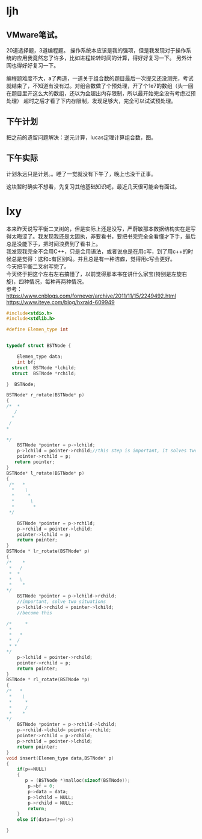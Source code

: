 # ljh
## VMware笔试。
20道选择题，3道编程题。
操作系统本应该是我的强项，但是我发现对于操作系统的应用我竟然忘了许多，比如进程轮转时间的计算，得好好复习一下。
另外计网也得好好复习一下。

编程题难度不大，a了两道，一道关于组合数的题目最后一次提交还没测完，考试就结束了，不知道有没有过。对组合数做了个预处理，开了个1e7的数组（头一回在题目里开这么大的数组，还以为会超出内存限制，所以最开始完全没有考虑过预处理）
超时之后才看了下内存限制，发现足够大，完全可以试试预处理。

## 下午计划
把之前的遗留问题解决：逆元计算，lucas定理计算组合数，图。

## 下午实际
计划永远只是计划。。睡了一觉就没有下午了，晚上也没干正事。

这块暂时确实不想看，先复习其他基础知识吧，最近几天很可能会有面试。

# lxy
本来昨天说写平衡二叉树的，但是实际上还是没写，严蔚敏那本数据结构实在是写得太晦涩了。我发现我还是太固执，非要看书，要把书完完全全看懂才下手，最后总是没能下手，把时间浪费到了看书上。  
我发现我完全不会用C++，只是会用语法，或者说总是在用c写，到了用c++的时候总是觉得：这和c有区别吗。并且总是有一种洁癖，觉得用c写会更好。  
今天把平衡二叉树写完了。  
今天终于把这个左右左右搞懂了，以前觉得那本书在讲什么家宝(特别是左旋右旋)，四种情况，每种再两种情况。  
参考：  
https://www.cnblogs.com/fornever/archive/2011/11/15/2249492.html  
https://www.iteye.com/blog/hxraid-609949
~~~c
#include<stdio.h>
#include<stdlib.h>

#define Elemen_type int


typedef struct BSTNode {

    Elemen_type data;
    int bf;
  struct  BSTNode *lchild;
  struct  BSTNode *rchild;

}  BSTNode;

BSTNode* r_rotate(BSTNode* p)
{
/*  *
   /
  *
 /
*

*/
    BSTNode *pointer = p->lchild;
    p->lchild = pointer->rchild;//this step is important, it solves two situations.
    pointer->rchild = p;
   return pointer;
}
BSTNode* l_rotate(BSTNode* p)
{
 /*   *
  *    \
  *     *
  *      \
  *       *
 */

    BSTNode *pointer = p->rchild;
    p->rchild = pointer->lchild;
    pointer->lchild = p;
    return pointer;
}
BSTNode * lr_rotate(BSTNode* p)
{ 
/*    *
 *   /     
 *  *
 *   \
 *    *  
*/
    BSTNode *pointer = p->lchild->rchild;
    //important, solve two situations
    p->lchild->rchild = pointer->lchild;
    //become this

/*     * 
 *    
 *   *
 *  /
 * *
*/
    p->lchild = pointer->rchild;
    pointer->rchild = p;
    return pointer;
}
BSTNode * rl_rotate(BSTNode *p)
{
/*   *
 *    \
 *     *
 *     /
 *    *
*/
    BSTNode *pointer = p->rchild->lchild;
    p->rchild->lchild= pointer->rchild;
    pointer->rchild = p->rchild;
    p->rchild = pointer->lchild;
    return pointer;
}
void insert(Elemen_type data,BSTNode* p)
{
    if(p==NULL)
    {
       p = (BSTNode *)malloc(sizeof(BSTNode));
        p->bf = 0;
        p->data = data;
        p->lchild = NULL;
        p->rchild = NULL;
        return;
    }
    else if(data==(*p)->)

}


~~~
